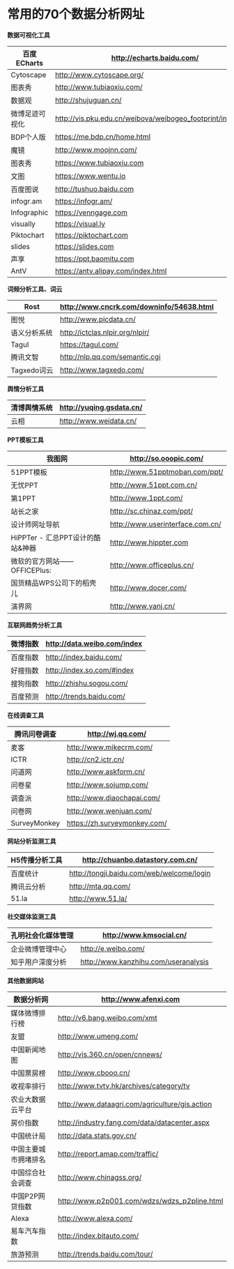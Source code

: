 # 常用的70个数据分析网址



**数据可视化工具**

| 百度ECharts    | http://echarts.baidu.com/                                   |
| -------------- | ----------------------------------------------------------- |
| Cytoscape      | http://www.cytoscape.org/                                   |
| 图表秀         | http://www.tubiaoxiu.com/                                   |
| 数据观         | http://shujuguan.cn/                                        |
| 微博足迹可视化 | http://vis.pku.edu.cn/weibova/weibogeo_footprint/index.html |
| BDP个人版      | https://me.bdp.cn/home.html                                 |
| 魔镜           | http://www.moojnn.com/                                      |
| 图表秀         | https://www.tubiaoxiu.com                                   |
| 文图           | https://www.wentu.io                                        |
| 百度图说       | http://tushuo.baidu.com                                     |
| infogr.am      | https://infogr.am/                                          |
| Infographic    | https://venngage.com                                        |
| visually       | https://visual.ly                                           |
| Piktochart     | https://piktochart.com                                      |
| slides         | https://slides.com                                          |
| 声享           | https://ppt.baomitu.com                                     |
| AntV           | https://antv.alipay.com/index.html                          |

**词频分析工具、词云**



| Rost         | http://www.cncrk.com/downinfo/54638.html |
| ------------ | ---------------------------------------- |
| 图悦         | http://www.picdata.cn/                   |
| 语义分析系统 | http://ictclas.nlpir.org/nlpir/          |
| Tagul        | https://tagul.com/                       |
| 腾讯文智     | http://nlp.qq.com/semantic.cgi           |
| Tagxedo词云  | http://www.tagxedo.com/                  |

**舆情分析工具**



| 清博舆情系统 | http://yuqing.gsdata.cn/ |
| ------------ | ------------------------ |
| 云相         | http://www.weidata.cn/   |

**PPT模板工具**



| 我图网                            | http://so.ooopic.com/            |
| --------------------------------- | -------------------------------- |
| 51PPT模板                         | http://www.51pptmoban.com/ppt/   |
| 无忧PPT                           | http://www.51ppt.com.cn/         |
| 第1PPT                            | http://www.1ppt.com/             |
| 站长之家                          | http://sc.chinaz.com/ppt/        |
| 设计师网址导航                    | http://www.userinterface.com.cn/ |
| HiPPTer -  汇总PPT设计的酷站&神器 | http://www.hippter.com           |
| 微软的官方网站——OFFICEPlus:       | http://www.officeplus.cn/        |
| 国货精品WPS公司下的稻壳儿         | http://www.docer.com/            |
| 演界网                            | http://www.yanj.cn/              |

**互联网趋势分析工具**



| 微博指数 | http://data.weibo.com/index |
| -------- | --------------------------- |
| 百度指数 | http://index.baidu.com/     |
| 好搜指数 | http://index.so.com/#index  |
| 搜狗指数 | http://zhishu.sogou.com/    |
| 百度预测 | http://trends.baidu.com/    |

**在线调查工具**



| 腾讯问卷调查 | http://wj.qq.com/            |
| ------------ | ---------------------------- |
| 麦客         | http://www.mikecrm.com/      |
| ICTR         | http://cn2.ictr.cn/          |
| 问道网       | http://www.askform.cn/       |
| 问卷星       | http://www.sojump.com/       |
| 调查派       | http://www.diaochapai.com/   |
| 问卷网       | http://www.wenjuan.com/      |
| SurveyMonkey | https://zh.surveymonkey.com/ |

**网站分析监测工具**



| H5传播分析工具 | http://chuanbo.datastory.com.cn/          |
| -------------- | ----------------------------------------- |
| 百度统计       | http://tongji.baidu.com/web/welcome/login |
| 腾讯云分析     | http://mta.qq.com/                        |
| 51.la          | http://www.51.la/                         |

**社交媒体监测工具**



| 孔明社会化媒体管理 | http://www.kmsocial.cn/              |
| ------------------ | ------------------------------------ |
| 企业微博管理中心   | http://e.weibo.com/                  |
| 知乎用户深度分析   | http://www.kanzhihu.com/useranalysis |

**其他数据网站**



| 数据分析网           | http://www.afenxi.com                          |
| -------------------- | ---------------------------------------------- |
| 媒体微博排行榜       | http://v6.bang.weibo.com/xmt                   |
| 友盟                 | http://www.umeng.com/                          |
| 中国新闻地图         | http://vis.360.cn/open/cnnews/                 |
| 中国票房榜           | http://www.cbooo.cn/                           |
| 收视率排行           | http://www.tvtv.hk/archives/category/tv        |
| 农业大数据云平台     | http://www.dataagri.com/agriculture/gis.action |
| 房价指数             | http://industry.fang.com/data/datacenter.aspx  |
| 中国统计局           | http://data.stats.gov.cn/                      |
| 中国主要城市拥堵排名 | http://report.amap.com/traffic/                |
| 中国综合社会调查     | http://www.chinagss.org/                       |
| 中国P2P网贷指数      | http://www.p2p001.com/wdzs/wdzs_p2pline.html   |
| Alexa                | http://www.alexa.com/                          |
| 易车汽车指数         | http://index.bitauto.com/                      |
| 旅游预测             | http://trends.baidu.com/tour/                  |